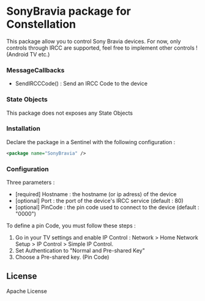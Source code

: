 # SonyBravia package for Constellation

This package allow you to control Sony Bravia devices.
For now, only controls through IRCC are supported, feel free to implement other controls ! (Android TV etc.)

### MessageCallbacks

 - SendIRCCCode() : Send an IRCC Code to the device

### State Objects

This package does not exposes any State Objects

### Installation

Declare the package in a Sentinel with the following configuration :

```xml
<package name="SonyBravia" />
```

### Configuration

Three parameters : 
- [required] Hostname : the hostname (or ip adress) of the device
- [optional] Port : the port of the device's IRCC service (default : 80)
- [optional] PinCode : the pin code used to connect to the device (default : "0000")

To define a pin Code, you must follow these steps : 
1) Go in your TV settings and enable IP Control : Network > Home Network Setup > IP Control > Simple IP Control.
2) Set Authentication to "Normal and Pre-shared Key"
3) Choose a Pre-shared key. (Pin Code)

License
----

Apache License
